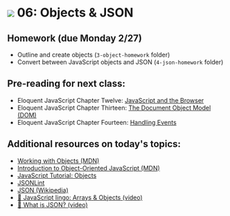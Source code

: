 # ![](https://ga-dash.s3.amazonaws.com/production/assets/logo-9f88ae6c9c3871690e33280fcf557f33.png) 06: Objects & JSON

## Homework (due Monday 2/27)

* Outline and create objects (`3-object-homework` folder)
* Convert between JavaScript objects and JSON (`4-json-homework` folder)

## Pre-reading for next class:

* Eloquent JavaScript Chapter Twelve: [JavaScript and the Browser](http://eloquentjavascript.net/12_browser.html)
* Eloquent JavaScript Chapter Thirteen: [The Document Object Model (DOM)](http://eloquentjavascript.net/13_dom.html)
* Eloquent JavaScript Chapter Fourteen: [Handling Events](http://eloquentjavascript.net/14_event.html)

## Additional resources on today's topics:

* [Working with Objects (MDN)](https://developer.mozilla.org/en-US/docs/Web/JavaScript/Guide/Working_with_Objects)
* [Introduction to Object-Oriented JavaScript (MDN)](https://developer.mozilla.org/en-US/docs/Web/JavaScript/Introduction_to_Object-Oriented_JavaScript)
* [JavaScript Tutorial: Objects](javascript.info/tutorial/objects)
* [JSONLint](http://jsonlint.com/)
* [JSON (Wikipedia)](https://en.wikipedia.org/wiki/JSON)
* [&#127909; JavaScript lingo: Arrays & Objects (video)](https://www.youtube.com/watch?v=yHLGUxt0EKc)
* [&#127909; What is JSON? (video)](https://www.youtube.com/watch?v=BGfmpvM4Zp0)